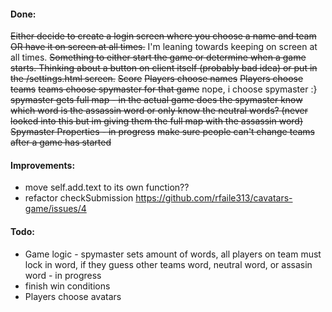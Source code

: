 #### Done:
~~Either decide to create a login screen where you choose a name and team OR have it on screen at all times.~~ I'm leaning towards keeping on screen at all times.
~~Something to either start the game or determine when a game starts. Thinking about a button on client itself (probably bad idea) or put in the /settings.html screen.~~
~~Score~~
~~Players choose names~~
~~Players choose teams~~
~~teams choose spymaster for that game~~ nope, i choose spymaster :}
~~spymaster gets full map - in the actual game does the spymaster know which word is the assassin word or only know the neutral words? (never looked into this but im giving them the full map with the assassin word)~~
~~Spymaster Properties - in progress~~
~~make sure people can't change teams after a game has started~~

#### Improvements:
- move self.add.text to its own function??
- refactor checkSubmission https://github.com/rfaile313/cavatars-game/issues/4

#### Todo:
- Game logic - spymaster sets amount of words, all players on team must lock in word, if they guess other teams word, neutral word, or assasin word - in progress
- finish win conditions
- Players choose avatars